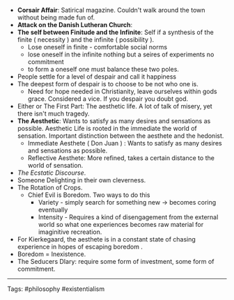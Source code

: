 - **Corsair Affair**: Satirical magazine. Couldn't walk around the town without being made fun of. 
- **Attack on the Danish Lutheran Church**: 
- **The self between Finitude and the Infinite**: Self if a synthesis of the finite ( necessity ) and the infinite ( possibility ). 
	- Lose oneself in finite - comfortable social norms
	- lose oneself in the infinite nothing but a seires of experiments no commitment
	- to form a oneself one must balance these two poles. 
- People settle for a level of despair and call it happiness
- The deepest form of despair is to choose to be not who one is. 
	- Need for hope needed in Christianity, leave ourselves within gods grace. Considered a vice. If you despair you doubt god. 
- Either or The First Part: The aesthetic life. A lot of talk of misery, yet there isn't much tragedy. 
- **The Aesthetic**: Wants to satisfy as many desires and sensations as possible. Aesthetic Life is rooted in the immediate the world of sensation. Important distinction between the aesthete and the hedonist. 
	- Immediate Aesthete ( Don Juan ) : Wants to satisfy as many desires and sensations as possible. 
	- Reflective Aesthete: More refined, takes a certain distance to the world of sensation. 
- *The Ecstatic Discourse*. 
- Someone Delighting in their own cleverness. 
- The Rotation of Crops. 
	- Chief Evil is Boredom. Two ways to do this 
		- Variety - simply search for something new -> becomes coring eventually 
		- Intensity - Requires a kind of disengagement from the external world so what one experiences becomes raw material for imaginitive recreation. 
- For Kierkegaard, the aesthete is in a constant state of chasing experience in hopes of escaping boredom .
- Boredom = Inexistence. 
- The Seducers DIary: require some form of investment, some form of commitment.
___
Tags: #philosophy #existentialism
